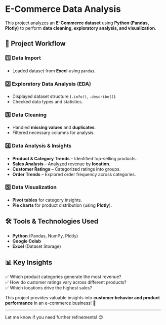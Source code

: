 # E-Commerce Data Analysis  

This project analyzes an **E-Commerce dataset** using **Python (Pandas, Plotly)** to perform **data cleaning, exploratory analysis, and visualization**.  

## 📌 Project Workflow  

### 1️⃣ Data Import  
- Loaded dataset from **Excel** using `pandas`.  

### 2️⃣ Exploratory Data Analysis (EDA)  
- Displayed dataset structure (`.info()`, `.describe()`).  
- Checked data types and statistics.  

### 3️⃣ Data Cleaning  
- Handled **missing values** and **duplicates**.  
- Filtered necessary columns for analysis.  

### 4️⃣ Data Analysis & Insights  
- **Product & Category Trends** – Identified top-selling products.  
- **Sales Analysis** – Analyzed revenue by **location**.  
- **Customer Ratings** – Categorized ratings into groups.  
- **Order Trends** – Explored order frequency across categories.  

### 5️⃣ Data Visualization  
- **Pivot tables** for category insights.  
- **Pie charts** for product distribution (using **Plotly**).  

## 🛠 Tools & Technologies Used  
- **Python** (Pandas, NumPy, Plotly)  
- **Google Colab**  
- **Excel** (Dataset Storage)  

## 📊 Key Insights  
✅ Which product categories generate the most revenue?  
✅ How do customer ratings vary across different products?  
✅ Which locations drive the highest sales?  

This project provides valuable insights into **customer behavior and product performance** in an e-commerce business! 🚀  

---

Let me know if you need further refinements! 😊  
